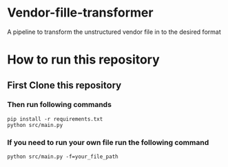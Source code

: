 # Vendor-fille-transformer
A pipeline to transform the unstructured vendor file in to the desired format

# How to run this repository

## First Clone this repository

### Then run following commands

```
pip install -r requirements.txt
python src/main.py
```
### If you need to run your own file run the following command
```
python src/main.py -f=your_file_path
```
